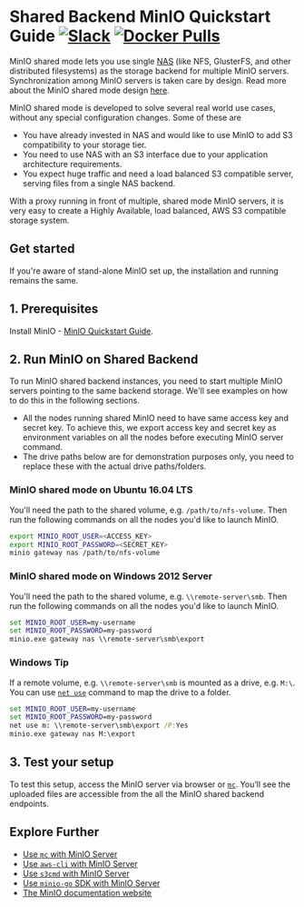 # Shared Backend MinIO Quickstart Guide [![Slack](https://slack.min.io/slack?type=svg)](https://slack.min.io)  [![Docker Pulls](https://img.shields.io/docker/pulls/minio/minio.svg?maxAge=604800)](https://hub.docker.com/r/minio/minio/)

MinIO shared mode lets you use single [NAS](https://en.wikipedia.org/wiki/Network-attached_storage) (like NFS, GlusterFS, and other
distributed filesystems) as the storage backend for multiple MinIO servers. Synchronization among MinIO servers is taken care by design.
Read more about the MinIO shared mode design [here](https://github.com/minio/minio/blob/master/docs/shared-backend/DESIGN.md).

MinIO shared mode is developed to solve several real world use cases, without any special configuration changes. Some of these are

- You have already invested in NAS and would like to use MinIO to add S3 compatibility to your storage tier.
- You need to use NAS with an S3 interface due to your application architecture requirements.
- You expect huge traffic and need a load balanced S3 compatible server, serving files from a single NAS backend.

With a proxy running in front of multiple, shared mode MinIO servers, it is very easy to create a Highly Available, load balanced, AWS S3 compatible storage system.

## Get started

If you're aware of stand-alone MinIO set up, the installation and running remains the same.

## 1. Prerequisites

Install MinIO - [MinIO Quickstart Guide](https://docs.min.io/docs/minio-quickstart-guide).

## 2. Run MinIO on Shared Backend

To run MinIO shared backend instances, you need to start multiple MinIO servers pointing to the same backend storage. We'll see examples on how to do this in the following sections.

- All the nodes running shared MinIO need to have same access key and secret key. To achieve this, we export access key and secret key as environment variables on all the nodes before executing MinIO server command.
- The drive paths below are for demonstration purposes only, you need to replace these with the actual drive paths/folders.

### MinIO shared mode on Ubuntu 16.04 LTS

You'll need the path to the shared volume, e.g. `/path/to/nfs-volume`. Then run the following commands on all the nodes you'd like to launch MinIO.

```sh
export MINIO_ROOT_USER=<ACCESS_KEY>
export MINIO_ROOT_PASSWORD=<SECRET_KEY>
minio gateway nas /path/to/nfs-volume
```

### MinIO shared mode on Windows 2012 Server

You'll need the path to the shared volume, e.g. `\\remote-server\smb`. Then run the following commands on all the nodes you'd like to launch MinIO.

```cmd
set MINIO_ROOT_USER=my-username
set MINIO_ROOT_PASSWORD=my-password
minio.exe gateway nas \\remote-server\smb\export
```

### Windows Tip

If a remote volume, e.g. `\\remote-server\smb` is mounted as a drive, e.g. `M:\`. You can use [`net use`](https://technet.microsoft.com/en-us/library/bb490717.aspx) command to map the drive to a folder.

```cmd
set MINIO_ROOT_USER=my-username
set MINIO_ROOT_PASSWORD=my-password
net use m: \\remote-server\smb\export /P:Yes
minio.exe gateway nas M:\export
```

## 3. Test your setup

To test this setup, access the MinIO server via browser or [`mc`](https://docs.min.io/docs/minio-client-quickstart-guide). You’ll see the uploaded files are accessible from the all the MinIO shared backend endpoints.

## Explore Further

- [Use `mc` with MinIO Server](https://docs.min.io/docs/minio-client-quickstart-guide)
- [Use `aws-cli` with MinIO Server](https://docs.min.io/docs/aws-cli-with-minio)
- [Use `s3cmd` with MinIO Server](https://docs.min.io/docs/s3cmd-with-minio)
- [Use `minio-go` SDK with MinIO Server](https://docs.min.io/docs/golang-client-quickstart-guide)
- [The MinIO documentation website](https://docs.min.io)
